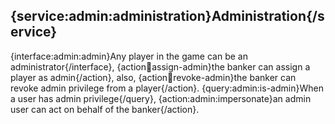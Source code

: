 ## {service:admin:administration}Administration{/service}

{interface:admin:admin}Any player in the game can be an administrator{/interface}, {action:bank:assign-admin}the banker can assign a player as admin{/action}, also, {action:bank:revoke-admin}the banker can revoke admin privilege from a player{/action}. {query:admin:is-admin}When a user has admin privilege{/query}, {action:admin:impersonate}an admin user can act on behalf of the banker{/action}.
